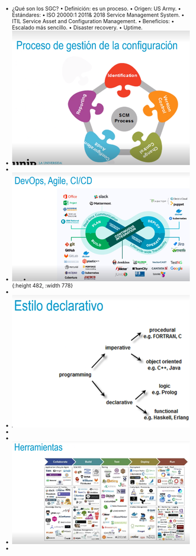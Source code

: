 - ¿Qué son los SGC?
  • Definición: es un proceso.
  • Origen: US Army.
  • Estándares:
  • ISO 20000:1 2011& 2018 Service Management System.
  • ITIL Service Asset and Configuration Management.
  • Beneficios:
  • Escalado más sencillo.
  • Disaster recovery.
  • Uptime.
- ![ScreenShot Tool -20240613195813.png](../assets/ScreenShot_Tool_-20240613195813_1718671845477_0.png)
-
- ![ScreenShot Tool -20240613200058.png](../assets/ScreenShot_Tool_-20240613200058_1718671874149_0.png){:height 482, :width 778}
-
- ![ScreenShot Tool -20240617205218.png](../assets/ScreenShot_Tool_-20240617205218_1718671951205_0.png)
-
-
- ![ScreenShot Tool -20240617205250.png](../assets/ScreenShot_Tool_-20240617205250_1718671984898_0.png)
-